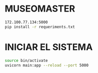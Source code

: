 # MUSEOMASTER 
``` bash
172.100.77.134:5000
pip install -r requeriments.txt
```

# INICIAR EL SISTEMA
``` bash
source bin/activate
uvicorn main:app --reload --port 5000
```